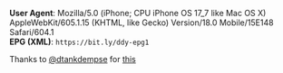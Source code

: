 **User Agent**: Mozilla/5.0 (iPhone; CPU iPhone OS 17_7 like Mac OS X) AppleWebKit/605.1.15 (KHTML, like Gecko) Version/18.0 Mobile/15E148 Safari/604.1
</br>
**EPG (XML)**: `https://bit.ly/ddy-epg1`

Thanks to [@dtankdempse](https://github.com/dtankdempse) for [this](https://github.com/dtankdempse/daddylive-m3u)
